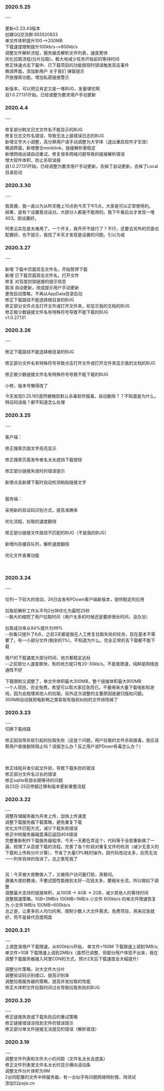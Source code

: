 ### 2020.5.25  
---<br/>  
更新v2.23.43版本<br/>
创建QQ交流群:855520833<br/>
单文件体积提升100-->200MB<br/>
下载速度限制提升100kb/s-->800kb/s<br/>
调整文件解析流程，服务器去解析文件列表，速度更快<br/>
优化拉取流程(分片拉取)，极大地减少任务开始前的等待时间<br/>
修正快速点击下载中、已下载项目的功能按钮时错误触发双击事件<br/>
微调界面，添加新用户 关于我们 弹窗提示<br/>
开放搜索功能，增加私密链接警示<br/><br/>
新版本，可以预见肯定又是一堆BUG，发量堪忧啊<br/>
自1.0.27.131开始，已经调整为要求用户手动更新<br/>


### 2020.4.4  
---<br/>  
修复部分韩文日文文件名不能显示的BUG<br/>
修复日志文件名错误，导致无法上报错误日志的BUG<br/>
新增文字大小调整，高分屏用户请手动调整为大字体（退出重启软件才生效）<br/>
微调界面，新增整合miniblink，链接解析更稳定<br/>
新增网络出错自动重试，修复很多网络问题导致的链接解析错误<br/>
增大软件体积，防止杀软误报<br/>
自1.0.27.131开始，已经调整为要求用户手动更新，去掉了自动更新，去掉了Local目录启动<br/>


### 2020.3.30  
---<br/>  
  
我真傻，我一直以为从昨天晚上10点到今天下午5点，大家是可以正常使用的。  
结果，是有个设置我没设对。大部分人都是不能用的。我下午看后台才发现一堆403。刚设置好。  

阿里云实在是太难用了，一个开关，我开开不就行了？不行，还要去另外的页面也配置好。也不提示，我找了半天才发现是设置的问题。引以为戒

### 2020.3.27  
---<br/>  
新增 下载中页面双击文件名，开始暂停下载<br/>
新增 已下载页面双击文件名，打开文件<br/>
修复 对百度封锁链接的提示信息<br/>
取消 自动更新，改成提示用户手动更新<br/>
更改启动策略，不再从AppData目录启动<br/>
修正下载路径不能选择根目录的BUG<br/>
修正部分文件点击打开文件或打开文件夹，却显示我的文档的BUG<br/>
修正极少数链接文件名有特殊符号导致不能下载的BUG<br/>
v1.0.27.131

### 2020.3.26  
---<br/>  
修正下载路径不能选择根目录的BUG<br/>  
修正部分文件名有特殊符号导致点击打开文件或打开文件夹显示我的文档的BUG<br/>  
修正极少数链接文件名有特殊符号导致不能下载的BUG<br/>  
小修，版本号懒得改了<br/>  
  
今天发现0.25.165竟然被微软默认杀毒软件报毒，自动删除？？不知道是为什么，特征码误报？都不知道怎么处理

### 2020.3.25  
---<br/>  
客户端：<br/>  
修正搜索页面文字高亮显示<br/>  
修正搜索页面发布者名太长遮挡下载按钮<br/>  
修正部分链接失效时的错误提示<br/>  
新增点击新建下载时自动检测粘贴链接文字<br/>  <br/>  
服务端：<br/>  
采用新的验证码识别方式，提高准确率<br/>  
优化流程，拉取的速度翻倍<br/>  
修正部分链接文件路径不匹配的BUG（不是我的BUG）<br/>  
新增内存缓存队列，解析速度翻倍<br/>  
优化文件查重功能<br/>  

<br/>  

### 2020.3.24  
---<br/>  
仅列一下较大的改动，26日会发布PDown客户端新版本，提供稳定的应用<br/> 
  <br/> 
拉取前解析工作从平均2分钟优化为最短25秒<br/> 
--极大的缩短了用户拉取时间（用户太多的时候还是要排很长时间，没办法）<br/> 
  <br/> 
拉取成功率从94%提升为99%<br/> 
--别看只提升了6点，之前3天都是我在人工修复拉取失败的任务，现在基本不需要了。有一小部分文件(剩余的1%)，不知道为什么。完全正常的去下载都不能下载<br/> 
  <br/> 
用户的下载速度大部分时间、地方都稳定达标<br/> 
--之前部分人速度极快，有的地方就只有20-30kb/s。不是我限速，纯粹是网络连通性不好<br/> 
  <br/> 
下载限制又调整了，单文件体积最大300MB，整个链接体积最大900MB<br/> 
--个人项目，完全免费。希望可以帮大家应急而已。不要用来大量下载电影和游戏，因为会拖慢其他人的拉取。另外这次调整的主要原因是避归版权问题。300MB自动就把电影啊之类容易有版权纠纷的文件排除掉了<br/> 
  
  
  

### 2020.3.23  
---<br/>
切换下载线路<br/>  
修正因自带杀软引起的拉取失败（这是个问题，用户拉取的文件杀软报毒，我应该帮用户直接删除阻止吗？误报怎么办？反之用户说PDown有毒怎么办？）<br/>  
  <br/>  
修正线程并发引起文件锁，导致下载失败的错误<br/> 
修正部分文件名过长的错误<br/> 
修正sqlite死锁长期等待的问题<br/> 
自23日-25日停服迁移和版本更新重整流程<br/> 
  
### 2020.3.22  
---<br/>
调整存储服务器为并发上传，加快上传速度<br/>
调整下载服务器下载策略，避免重复下载<br/>
优化文件匹配方式，减少下载失败错误<br/>
修正中转服务器磁盘满后返回404错误<br/>
完整重新制作下载服务器程序。今天一天都在弄这个，代码等于全部重新做了一遍。梳理了从百度下载的流程。完善了各个阶段对重复文件的检测（减少无意义的下载和上传和分片计算），节省了大量CPU耗时操作。因代码改动太多，反而无法一一列举具体的改进了。总之累死我了<br/><br/>
  
另：今天被大佬教做人了，又被用户访问量打脸，真郁闷。<br/>
遵循大佬的教诲，不要试图性能做到太好--花钱太多。要细水长流，所以做如下调整<br/>
调整最大支持的链接体积，从10GB -> 4GB -> 2GB，减少其他人的等待时间<br/>
调整限速策略，1GB=2MB/s 100MB=1MB/s 小文件 600kb/s 的单文件限速恢复为 小文件1MB/s 100MB=600kb/s<br/>
总之是，让更多的人均匀的用，限制少数人大文件需求。免费项目，用来应急就好，而不是替代百度网盘<br/>
  
  
### 2020.3.21
---<br/>
上调登录用户下载限速，从600kb/s开始， 单文件>100M 下载限速上调到1MB/s;单文件>1GB 下载限速上调到2MB/s（虽然已调整，但部分用户体现不出来，我在调整下载服务器接入阿里CDN的方式，预计2天后下载速度会大幅提升）<br/>

调整分片策略，对大文件大分片<br/>
调整验证码识别接口，提高识别率<br/>
调整拉取服务器的策略，提高并发拉取的性能<br/>
修正大体积文件拉取时间过长导致拉取失败的BUG<br/>

### 2020.3.20
---<br/>
修正链接失效或下载失败后的重试策略<br/>
修正链接错误没找到文件的错误提示<br/>
修正部分单文件链接无法提交的错误（解析错误）<br/>
### 2020.3.19
---<br/>
调整文件列表和文件大小的间距（文件名太长会遮盖）<br/>
修正文件列表里文件名太长时显示横向滚动条<br/>
调整文件分片体积为9M<br/>
2台同配置的文件中转服务器，有一台似乎有问题网络特别慢，待测试<br/>
添加52pojie.cn<br/>

